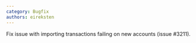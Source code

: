 ```yaml
---
category: Bugfix
authors: eireksten
---
```


Fix issue with importing transactions failing on new accounts (issue #3211).
